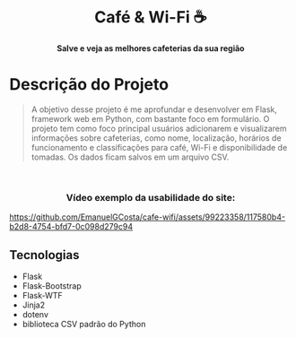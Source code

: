 <h1 align="center" font-weight: bold;">Café & Wi-Fi ☕</h1>

<p align="center">
    <b>Salve e veja as melhores cafeterias da sua região</b>
</p>

# Descrição do Projeto
>A objetivo desse projeto é me aprofundar e desenvolver em Flask, framework web em Python, com bastante foco em formulário. O projeto tem como foco principal usuários adicionarem e visualizarem informações sobre cafeterias, como nome, localização, horários de funcionamento e classificações para café, Wi-Fi e disponibilidade de tomadas. Os dados ficam salvos em um arquivo CSV.

<br/>

<h3 align="center">Vídeo exemplo da usabilidade do site: </h3>


https://github.com/EmanuelGCosta/cafe-wifi/assets/99223358/117580b4-b2d8-4754-bfd7-0c098d279c94


## Tecnologias
- Flask
- Flask-Bootstrap
- Flask-WTF
- Jinja2
- dotenv
- biblioteca CSV padrão do Python







